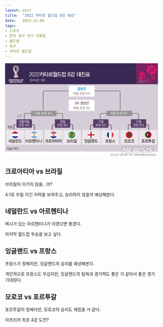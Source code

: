 ```yaml
---
layout: post
title:  "2022 카타르 월드컵 8강 예상"
date:   2022-12-09
tags:
- 스포츠
- 한국 축구 국가 대표팀
- 월드컵
- 축구
- 카타르 월드컵
---
```


![대진표](../img/2022/worldcup/worldcup_8.jpg)

## 크로아티아 vs 브라질

브라질이 이기지 않을...까?

4:1로 우릴 이긴 저력을 보여주고, 승리하지 않을까 예상해본다.

## 네덜란드 vs 아르헨티나

메시가 있는 아르헨티나가 이겼으면 좋겠다.

마지막 월드컵 우승을 보고 싶다.

## 잉글랜드 vs 프랑스

프랑스가 정배지만, 잉글랜드의 승리를 예상해본다.

개인적으로 프랑스도 무섭지만, 잉글랜드의 팀웍과 경기력도 좋은 거 같아서 좋은 경기 기대된다.

## 모로코 vs 포르투갈

포르투갈이 정배지만, 모로코의 승리도 재밌을 거 같다.

아프리카 최초 4강 도전?